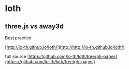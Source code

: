 loth
=========

## three.js vs away3d ##

Best practice

[http://lo-th.github.io/loth/](http://http://lo-th.github.io/loth/)

full source 
[https://github.com/lo-th/loth/tree/gh-pages](https://github.com/lo-th/loth/tree/gh-pages)